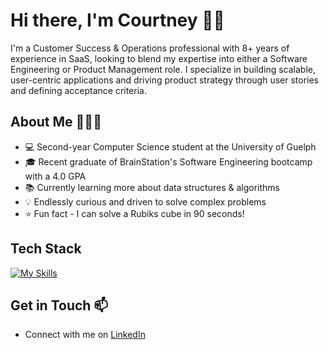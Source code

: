 # Hi there, I'm Courtney 👋🏻
I'm a Customer Success & Operations professional with 8+ years of experience in SaaS, looking to blend my expertise into either a Software Engineering or Product Management role. I specialize in building scalable, user-centric applications and driving product strategy through user stories and defining acceptance criteria. 

## About Me 👱🏻‍♀️
- 💻 Second-year Computer Science student at the University of Guelph
- 🎓 Recent graduate of BrainStation's Software Engineering bootcamp with a 4.0 GPA
- 📚 Currently learning more about data structures & algorithms
- 💡 Endlessly curious and driven to solve complex problems 
- ⭐️ Fun fact - I can solve a Rubiks cube in 90 seconds!


## Tech Stack 
[![My Skills](https://skillicons.dev/icons?i=html,css,sass,tailwind,js,ts,react,nextjs,nodejs,npm,express,mysql,postman,vite,vscode,git,github,py,anaconda,c,figma,heroku)](https://skillicons.dev)


## Get in Touch 📫
- Connect with me on [LinkedIn](https://www.linkedin.com/in/courtneyscrimshaw/)
